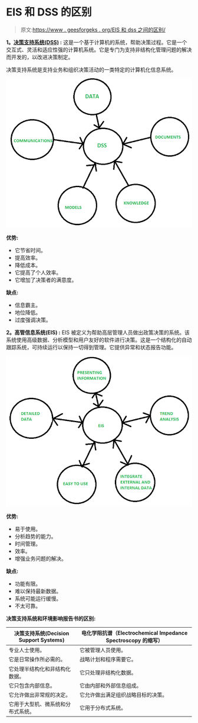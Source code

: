 # EIS 和 DSS 的区别

> 原文:[https://www . geesforgeks . org/EIS 和 dss 之间的区别/](https://www.geeksforgeeks.org/difference-between-eis-and-dss/)

**1。[决策支持系统(DSS)](https://practice.geeksforgeeks.org/problems/what-is-dss) :**
这是一个基于计算机的系统，帮助决策过程。它是一个交互式、灵活和适应性强的计算机系统。它是专门为支持非结构化管理问题的解决而开发的，以改进决策制定。

决策支持系统是支持业务和组织决策活动的一类特定的计算机化信息系统。

![](img/bda7aa910a825b744dacfd8eed34481a.png)

**优势:**

*   它节省时间。
*   提高效率。
*   降低成本。
*   它提高了个人效率。
*   它增加了决策者的满意度。

**缺点:**

*   信息霸主。
*   地位降低。
*   过度强调决策。

**2。高管信息系统(EIS) :**
EIS 被定义为帮助高层管理人员做出政策决策的系统。该系统使用高级数据、分析模型和用户友好的软件进行决策。这是一个结构化的自动跟踪系统，可持续运行以保持一切得到管理。它提供异常和状态报告功能。

![](img/5ff46598cef61bf579ba21290341b04b.png)

**优势:**

*   易于使用。
*   分析趋势的能力。
*   时间管理。
*   效率。
*   增强业务问题的解决。

**缺点:**

*   功能有限。
*   难以保持最新数据。
*   系统可能运行缓慢。
*   不太可靠。

**决策支持系统和环境影响报告书的区别:**

<center>

| 决策支持系统(Decision Support Systems) | 电化学阻抗谱（Electrochemical Impedance Spectroscopy 的缩写） |
| --- | --- |
| 专业人士使用。 | 它被管理人员使用。 |
| 它是日常操作所必需的。 | 战略计划和程序需要它。 |
| 它处理半结构化和非结构化数据。 | 它只处理非结构化数据。 |
| 它只包含内部信息。 | 它由内部和外部信息组成。 |
| 它允许做出非常规的决定。 | 它允许做出满足组织战略目标的决策。 |
| 它用于大型机、微系统和分布式系统。 | 它用于分布式系统。 |

</center>
